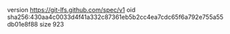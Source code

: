 version https://git-lfs.github.com/spec/v1
oid sha256:430aa4c0033d4f41a332c87361eb5b2cc4ea7cdc65f6a792e755a55db01e8f88
size 923

